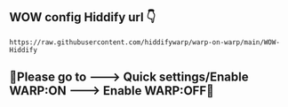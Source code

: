 ## WOW config Hiddify url 👇
```
https://raw.githubusercontent.com/hiddifywarp/warp-on-warp/main/WOW-Hiddify
```
## 🔴Please go to ---> Quick settings/Enable WARP:ON ---> Enable WARP:OFF🔴
